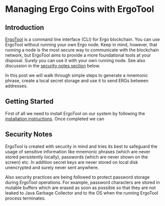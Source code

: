 # Managing Ergo Coins with ErgoTool

## Introduction

[ErgoTool](https://github.com/aslesarenko/ergo-tool) is a command line interface (CLI) for
Ergo blockchain. You can use ErgoTool without running your own Ergo node. Keep in mind,
however, that running a node is the most secure way to communicate with the blockchain
network, but ErgoTool aims to provide a more foundational tools at your disposal. Surely
you can use it with your own running node. See also discussion in the [security notes
section](#security-notes) below.

In this post we will walk through simple steps to generate a mnemonic phrase, create a
local secret storage and use it to send ERGs between addresses.

## Getting Started

First of all we need to install ErgoTool on our system by following the [installation
instructions](https://github.com/aslesarenko/ergo-tool#installation). Once completed we can

## Security Notes

ErgoTool is created with security in mind and tries its best to safeguard the usage of
sensitive information like mnemonic phrases (which are never stored persistently locally), 
passwords (which are never shown on the screen) etc. In addition secret keys are never
stored on local disk unencrypted and surely never sent anywhere.

Also security practices are being followed to protect password storage during ErgoTool
operations. For example, password characters are stored in mutable buffers which are erased
as soon as possible so that they are not leaked to Java Garbage Collector and to the OS
when the running ErgoTool process terminates.
